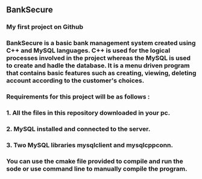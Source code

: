 ## BankSecure
### My first project on Github
### BankSecure is a basic bank management system created using C++ and MySQL languages. C++ is used for the logical processes involved in the project whereas the MySQL is used to create and hadle the database.  It is a menu driven program that contains basic features such as creating, viewing, deleting account according to the customer's choices. 
### Requirements for this project will be as follows :
###   1. All the files in this repository downloaded in your pc.
###   2. MySQL installed and connected to the server.
###   3. Two MySQL libraries mysqlclient and mysqlcppconn.
### You can use the cmake file provided to compile and run the sode or use command line to manually compile the program.
